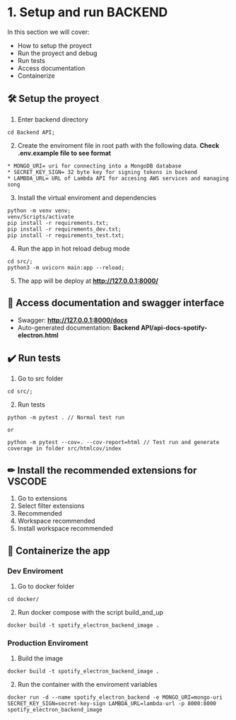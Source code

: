 # 1. Setup and run BACKEND

In this section we will cover:

* How to setup the proyect
* Run the proyect and debug
* Run tests
* Access documentation
* Containerize

## 🛠 Setup the proyect

1. Enter backend directory 

```
cd Backend API;
```

2. Create the enviroment file in root path with the following data. **Check .env.example file to see format**

```
* MONGO_URI= uri for connecting into a MongoDB database
* SECRET_KEY_SIGN= 32 byte key for signing tokens in backend
* LAMBDA_URL= URL of Lambda API for accesing AWS services and managing song

```

3. Install the virtual enviroment and dependencies 

```
python -m venv venv;
venv/Scripts/activate
pip install -r requirements.txt;
pip install -r requirements_dev.txt;
pip install -r requirements_test.txt;

```
4. Run the app in hot reload debug mode 

```
cd src/;
python3 -m uvicorn main:app --reload;
```

5. The app will be deploy at **http://127.0.0.1:8000/**

## 📓 Access documentation and swagger interface

* Swagger: **http://127.0.0.1:8000/docs**
* Auto-generated documentation: **Backend API/api-docs-spotify-electron.html**

## ✔️ Run tests

1. Go to src folder
```
cd src/;
```
2. Run tests
```
python -m pytest . // Normal test run

or

python -m pytest --cov=. --cov-report=html // Test run and generate coverage in folder src/htmlcov/index

```

## ✏ Install the recommended extensions for VSCODE 

1. Go to extensions
2. Select filter extensions
3. Recommended
4. Workspace recommended
5. Install workspace recommended

## 🐳 Containerize the app

### Dev Enviroment

1. Go to docker folder
```
cd docker/
```

2. Run docker compose with the script build_and_up
```
docker build -t spotify_electron_backend_image .
```


### Production Enviroment

1. Build the image
```
docker build -t spotify_electron_backend_image .
```

2. Run the container with the enviroment variables
```
docker run -d --name spotify_electron_backend -e MONGO_URI=mongo-uri SECRET_KEY_SIGN=secret-key-sign LAMBDA_URL=lambda-url -p 8000:8000 spotify_electron_backend_image

```
